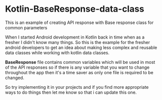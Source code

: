# Kotlin-BaseResponse-data-class
This is an example of creating API response with Base response class for common parameters
 
When I started Android development in Kotlin back in time when as a fresher I didn't know many things. So this is the example for the fresher android developers to get an idea about making less complex and reusable data classes while working with kotlin data classes.
 
**BaseResponse** file contains common variables which will be used in most of the API responses so if there is any variable that you want to change throughout the app then it's a time saver as only one file is required to be changed.
 
So try implementing it in your projects and if you find more appropriate ways to do things then let me know so that i can update this one.
